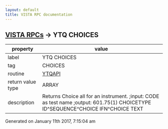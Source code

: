 ```yaml
---
layout: default
title: VISTA RPC documentation
---
```




## [VISTA RPCs](TableOfContent.md) &#8594; YTQ CHOICES 

 property | value 
--- | --- 
 label | YTQ CHOICES
 tag | CHOICES
 routine | [YTQAPI](http://code.osehra.org/dox/Routine_YTQAPI_source.html)
 return value type | ARRAY
 description | Returns Choice all for an instrument.  ;input: CODE as test name        ;output: 601.75(1) CHOICETYPE ID^SEQUENCE^CHOICE IFN^CHOICE TEXT




 Generated on January 11th 2017, 7:15:04 am